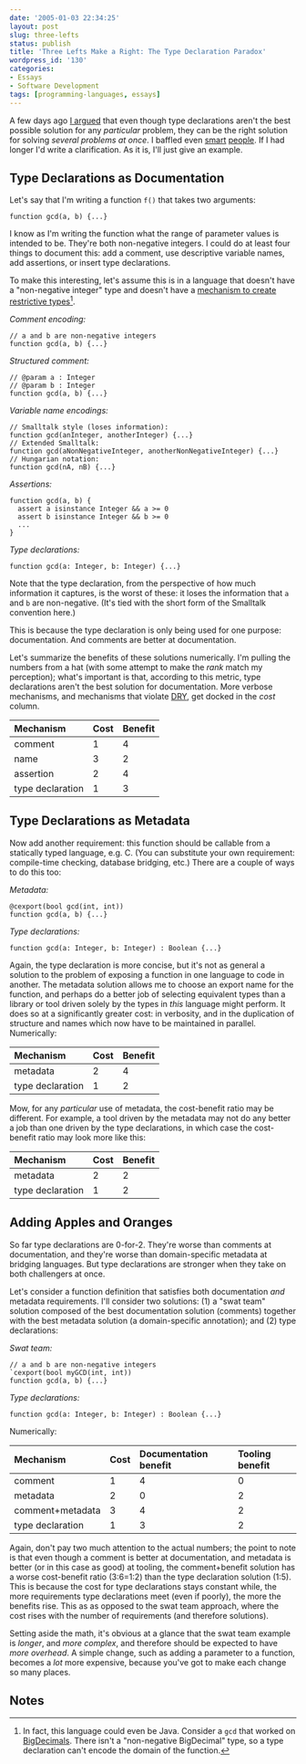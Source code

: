 ```yaml
---
date: '2005-01-03 22:34:25'
layout: post
slug: three-lefts
status: publish
title: 'Three Lefts Make a Right: The Type Declaration Paradox'
wordpress_id: '130'
categories:
- Essays
- Software Development
tags: [programming-languages, essays]
---
```


A few days ago [I argued](http://osteele.com/archives/2004/12/type-declaration-compromise) that even though type declarations aren't the best possible solution for any _particular_ problem, they can be the right solution for solving _several problems at once_.  I baffled even [smart](http://patricklogan.blogspot.com/2005/01/more-than-two-wrongs-might-make-right.html) [people](http://www.cincomsmalltalk.com/blog/blogView?showComments=true&entry;=3282205449).  If I had longer I'd write a clarification.  As it is, I'll just give an example.

## Type Declarations as Documentation

Let's say that I'm writing a function `f()` that takes two arguments:

    function gcd(a, b) {...}

I know as I'm writing the function what the range of parameter values is intended to be.  They're both non-negative integers.  I could do at least four things to document this: add a comment, use descriptive variable names, add assertions, or insert type declarations.

To make this interesting, let's assume this is in a language that doesn't have a "non-negative integer" type and doesn't have a [mechanism to create restrictive types](http://gauss.gwydiondylan.org/books/drm/drm_46.html)[^1].

*Comment encoding:*

    // a and b are non-negative integers
    function gcd(a, b) {...}

*Structured comment:*

    // @param a : Integer
    // @param b : Integer
    function gcd(a, b) {...}

*Variable name encodings:*

    // Smalltalk style (loses information):
    function gcd(anInteger, anotherInteger) {...}
    // Extended Smalltalk:
    function gcd(aNonNegativeInteger, anotherNonNegativeInteger) {...}
    // Hungarian notation:
    function gcd(nA, nB) {...}
    

*Assertions:*

    function gcd(a, b) {
      assert a isinstance Integer && a >= 0
      assert b isinstance Integer && b >= 0
      ...
    }

*Type declarations:*

    function gcd(a: Integer, b: Integer) {...}

Note that the type declaration, from the perspective of how much information it captures, is the worst of these: it loses the information that `a` and `b` are non-negative.  (It's tied with the short form of the Smalltalk convention here.)

This is because the type declaration is only being used for one purpose: documentation.  And comments are better at documentation.

Let's summarize the benefits of these solutions numerically.  I'm pulling the numbers from a hat (with some attempt to make the _rank_ match my perception); what's important is that, according to this metric, type declarations aren't the best solution for documentation.  More verbose mechanisms, and mechanisms that violate [DRY](http://c2.com/cgi/wiki?DontRepeatYourself), get docked in the _cost_ column.

| Mechanism        | Cost | Benefit |
| :-               | :-   | :-      |
| comment          | 1    | 4       |
| name             | 3    | 2       |
| assertion        | 2    | 4       |
| type declaration | 1    | 3       |

## Type Declarations as Metadata

Now add another requirement: this function should be callable from a statically typed language, e.g. C.  (You can substitute your own requirement: compile-time checking, database bridging, etc.)  There are a couple of ways to do this too:

*Metadata:*

    @cexport(bool gcd(int, int))
    function gcd(a, b) {...}

*Type declarations:*

    function gcd(a: Integer, b: Integer) : Boolean {...}

Again, the type declaration is more concise, but it's not as general a solution to the problem of exposing a function in one language to code in another.  The metadata solution allows me to choose an export name for the function, and perhaps do a better job of selecting equivalent types than a library or tool driven solely by the types in _this_ language might perform.  It does so at a significantly greater cost: in verbosity, and in the duplication of structure and names which now have to be maintained in parallel.  Numerically:

| Mechanism        | Cost | Benefit |
| :-               | :-   | :-      |
| metadata         | 2    | 4       |
| type declaration | 1    | 2       |

Mow, for any _particular_ use of metadata, the cost-benefit ratio may be different.  For example, a tool driven by the metadata may not do any better a job than one driven by the type declarations, in which case the cost-benefit ratio may look more like this:

| Mechanism        | Cost | Benefit |
| :-               | :-   | :-      |
| metadata         | 2    | 2       |
| type declaration | 1    | 2       |

## Adding Apples and Oranges

So far type declarations are 0-for-2.  They're worse than comments at documentation, and they're worse than domain-specific metadata at bridging languages.  But type declarations are stronger when they take on both challengers at once.

Let's consider a function definition that satisfies both documentation _and_ metadata requirements.  I'll consider two solutions: (1) a "swat team" solution composed of the best documentation solution (comments) together with the best metadata solution (a domain-specific annotation); and (2) type declarations:

*Swat team:*

    // a and b are non-negative integers
    `cexport(bool myGCD(int, int))
    function gcd(a, b) {...}
    
*Type declarations:*

    function gcd(a: Integer, b: Integer) : Boolean {...}

Numerically:

| Mechanism        | Cost | Documentation benefit | Tooling benefit |
| :-               | :-   | :-                    | :-              |
| comment          | 1    | 4                     | 0               |
| metadata         | 2    | 0                     | 2               |
| comment+metadata | 3    | 4                     | 2               |
| type declaration | 1    | 3                     | 2               |

Again, don't pay two much attention to the actual numbers; the point to note is that even though a comment is better at documentation, and metadata is better (or in this case as good) at tooling, the comment+benefit solution has a worse cost-benefit ratio (3:6=1:2) than the type declaration solution (1:5).  This is because the cost for type declarations stays constant while, the more requirements type declarations meet (even if poorly), the more the benefits rise.  This as as opposed to the swat team approach, where the cost rises with the number of requirements (and therefore solutions).

Setting aside the math, it's obvious at a glance that the swat team example is _longer_, and _more complex_, and therefore should be expected to have _more overhead_.  A simple change, such as adding a parameter to a function, becomes a _lot_ more expensive, because you've got to make each change so many places.

## Notes

[^1]: In fact, this language could even be Java.  Consider a `gcd` that worked on [BigDecimals](http://java.sun.com/j2se/1.4.2/docs/api/java/math/BigDecimal.html).  There isn't a "non-negative BigDecimal" type, so a type declaration can't encode the domain of the function.
